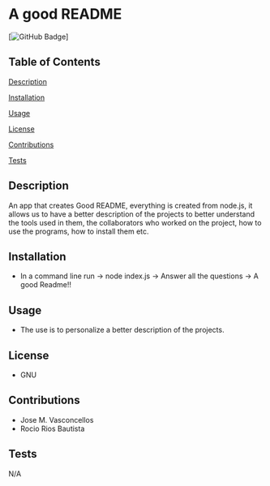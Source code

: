  # A good README


  [![GitHub Badge](https://github.com/dewrivers)]


  ## Table of Contents


  [Description](#Description)

  [Installation](#Installation)

  [Usage](#Usage)

  [License](#License)

  [Contributions](#Contributions)

  [Tests](#Tests)

  ## Description

  An app that creates Good README, everything is created from node.js, it allows us to have a better description of the projects to better understand the tools used in them, the collaborators who worked on the project, how to use the programs, how to install them etc.
  


  ## Installation

 * In a command line run -> node index.js -> Answer all the questions -> A good Readme!!


  ## Usage

  
  * The use is to personalize a better description of the projects.


  ## License

  * GNU 


  ## Contributions

  * Jose M. Vasconcellos
  * Rocio Rios Bautista

  ## Tests

  N/A



  